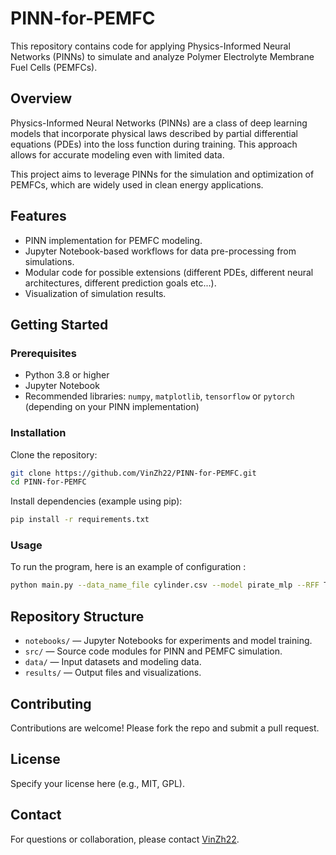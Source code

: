# PINN-for-PEMFC

This repository contains code for applying Physics-Informed Neural Networks (PINNs) to simulate and analyze Polymer Electrolyte Membrane Fuel Cells (PEMFCs).

## Overview

Physics-Informed Neural Networks (PINNs) are a class of deep learning models that incorporate physical laws described by partial differential equations (PDEs) into the loss function during training. This approach allows for accurate modeling even with limited data.

This project aims to leverage PINNs for the simulation and optimization of PEMFCs, which are widely used in clean energy applications.

## Features

- PINN implementation for PEMFC modeling.
- Jupyter Notebook-based workflows for data pre-processing from simulations.
- Modular code for possible extensions (different PDEs, different neural architectures, different prediction goals etc...).
- Visualization of simulation results.

## Getting Started

### Prerequisites

- Python 3.8 or higher
- Jupyter Notebook
- Recommended libraries: `numpy`, `matplotlib`, `tensorflow` or `pytorch` (depending on your PINN implementation)

### Installation

Clone the repository:
```bash
git clone https://github.com/VinZh22/PINN-for-PEMFC.git
cd PINN-for-PEMFC
```

Install dependencies (example using pip):
```bash
pip install -r requirements.txt
```

### Usage

To run the program, here is an example of configuration : 

```bash
python main.py --data_name_file cylinder.csv --model pirate_mlp --RFF True --in_dim 256 --epochs_data 6000 --train_prop 0.05 --out_dim 3 --update_iter 500 --n_layers 4 --non_dim True --force2D True --optimizer SOAP
```

## Repository Structure

- `notebooks/` — Jupyter Notebooks for experiments and model training.
- `src/` — Source code modules for PINN and PEMFC simulation.
- `data/` — Input datasets and modeling data.
- `results/` — Output files and visualizations.

## Contributing

Contributions are welcome! Please fork the repo and submit a pull request.

## License

Specify your license here (e.g., MIT, GPL).

## Contact

For questions or collaboration, please contact [VinZh22](https://github.com/VinZh22).
